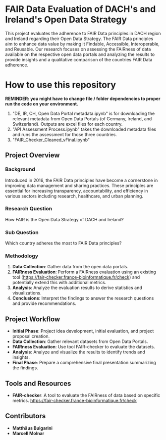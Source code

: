 # FAIR Data Evaluation of DACH's and Ireland's Open Data Strategy

This project evaluates the adherence to FAIR Data principles in DACH region and Ireland regarding their Open Data Strategy. The FAIR Data principles aim to enhance data value by making it Findable, Accessible, Interoperable, and Reusable. Our research focuses on assessing the FAIRness of data available on the respective open data portals and analyzing the results to provide insights and a qualitative comparison of the countries FAIR Data adherence.

# How to use this repository
<strong> REMINDER: you might have to change file / folder dependencies to proper run the code on your environment. </strong>
1. "DE, IR, CH, Open Data Portal metadata.ipynb" is for downloading the relevant metadata from Open Data Portals (of Germany, Ireland, and Switzerland). Outputs are excel files for each country. 
2. "API Assessment Process.ipynb" takes the downloaded metadata files and runs the assessment for those three countries.
3. "FAIR_Checker_Cleaned_vFinal.ipynb"


## Project Overview

### Background
Introduced in 2016, the FAIR Data principles have become a cornerstone in improving data management and sharing practices. These principles are essential for increasing transparency, accountability, and efficiency in various sectors including research, healthcare, and urban planning.

### Research Question
How FAIR is the Open Data Strategy of DACH and Ireland?

### Sub Question
Which country adheres the most to FAIR Data principles?

### Methodology
1. **Data Collection**: Gather data from the open data portals.
2. **FAIRness Evaluation**: Perform a FAIRness evaluation using an existing tool (https://fair-checker.france-bioinformatique.fr/check) and potentially extend this with additional metrics.
3. **Analysis**: Analyze the evaluation results to derive statistics and visualizations.
4. **Conclusions**: Interpret the findings to answer the research questions and provide recommendations.

## Project Workflow
- **Initial Phase**: Project idea development, initial evaluation, and project proposal creation.
- **Data Collection**: Gather relevant datasets from Open Data Portals.
- **FAIRness Evaluation**: Use tool FAIR-checker to evaluate the datasets.
- **Analysis**: Analyze and visualize the results to identify trends and insights.
- **Final Phase**: Prepare a comprehensive final presentation summarizing the findings.

## Tools and Resources
- **FAIR-checker**: A tool to evaluate the FAIRness of data based on specific metrics. https://fair-checker.france-bioinformatique.fr/check

## Contributors
- **Matthäus Bulgarini**
- **Marcell Molnar**
